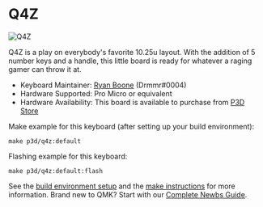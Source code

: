 # Q4Z

![Q4Z](https://cdn.shopify.com/s/files/1/0501/7537/7592/products/q4n-6_470x.jpg?v=1623373518)

Q4Z is a play on everybody's favorite 10.25u layout. With the addition of 5 number keys and a handle,
this little board is ready for whatever a raging gamer can throw it at.

* Keyboard Maintainer: [Ryan Boone](https://github.com/rjboone) (Drmmr#0004)
* Hardware Supported: Pro Micro or equivalent
* Hardware Availability: This board is available to purchase from [P3D Store](https://p3dstore.com)

Make example for this keyboard (after setting up your build environment):

    make p3d/q4z:default

Flashing example for this keyboard:

    make p3d/q4z:default:flash

See the [build environment setup](https://docs.qmk.fm/#/getting_started_build_tools) and the [make instructions](https://docs.qmk.fm/#/getting_started_make_guide) for more information. Brand new to QMK? Start with our [Complete Newbs Guide](https://docs.qmk.fm/#/newbs).
